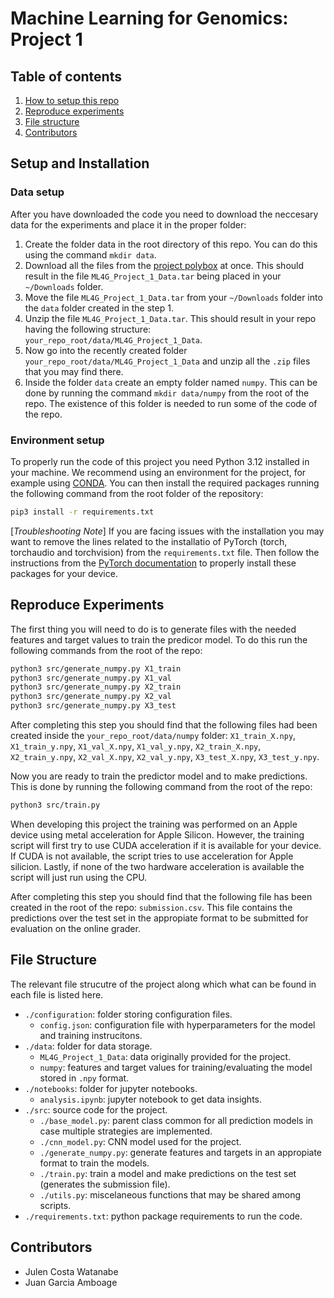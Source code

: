 # Machine Learning for Genomics: Project 1
## Table of contents
1. [How to setup this repo](#setup-and-installation)
2. [Reproduce experiments](#reproduce-experiments)
3. [File structure](#file-structure)
3. [Contributors](#contributors)
## Setup and Installation
### Data setup
After you have downloaded the code you need to download the neccesary data for the experiments and place it in the proper folder:

1. Create the folder data in the root directory of this repo. You can do this using the command `mkdir data`.
2. Download all the files from the [project polybox]( https://polybox.ethz.ch/index.php/s/7ooTHUEd888N4FL) at once. This should result in the file `ML4G_Project_1_Data.tar` being placed in your `~/Downloads` folder.
3. Move the file `ML4G_Project_1_Data.tar` from your `~/Downloads` folder into the `data` folder created in the step 1. 
3. Unzip the file `ML4G_Project_1_Data.tar`. This should result in your repo having the following structure: `your_repo_root/data/ML4G_Project_1_Data`.
4. Now go into the recently created folder `your_repo_root/data/ML4G_Project_1_Data` and unzip all the `.zip` files that you may find there.
5. Inside the folder `data` create an empty folder named `numpy`. This can be done by running the command `mkdir data/numpy` from the root of the repo. The existence of this folder is needed to run some of the code of the repo.

### Environment setup
To properly run the code of this project you need Python 3.12 installed in your machine. We recommend using an environment for the project, for example using [CONDA](https://docs.conda.io/projects/conda/en/latest/user-guide/getting-started.html). You can then install the required packages running the following command from the root folder of the repository:

```bash
pip3 install -r requirements.txt
```

[*Troubleshooting Note*] If you are facing issues with the installation you may want to remove the lines related to the installatio of PyTorch (torch, torchaudio and torchvision) from the `requirements.txt` file. Then follow the instructions from the [PyTorch documentation](https://pytorch.org/get-started/locally/) to properly install these packages for your device.

## Reproduce Experiments
The first thing you will need to do is to generate files with the needed features and target values to train the predicor model. To do this run the following commands from the root of the repo:

```bash
python3 src/generate_numpy.py X1_train
python3 src/generate_numpy.py X1_val
python3 src/generate_numpy.py X2_train
python3 src/generate_numpy.py X2_val
python3 src/generate_numpy.py X3_test
```

After completing this step you should find that the following files had been created inside the `your_repo_root/data/numpy` folder: `X1_train_X.npy`, `X1_train_y.npy`, `X1_val_X.npy`, `X1_val_y.npy`, `X2_train_X.npy`, `X2_train_y.npy`, `X2_val_X.npy`,   `X2_val_y.npy`, `X3_test_X.npy`, `X3_test_y.npy`.

Now you are ready to train the predictor model and to make predictions. This is done by running the following command from the root of the repo:

```bash
python3 src/train.py
```

When developing this project the training was performed on an Apple device using metal acceleration for Apple Silicon. However, the training script will first try to use CUDA acceleration if it is available for your device. If CUDA is not available, the script tries to use acceleration for Apple silicion. Lastly, if none of the two hardware acceleration is available the script will just run using the CPU.

After completing this step you should find that the following file has been created in the root of the repo: `submission.csv`. This file contains the predictions over the test set in the appropiate format to be submitted for evaluation on the online grader. 

## File Structure
The relevant file strucutre of the project along which what can be found in each file is listed here.
* `./configuration`: folder storing configuration files.
    * `config.json`: configuration file with hyperparameters for the model and training instrucitons.
* `./data`: folder for data storage.
    * `ML4G_Project_1_Data`: data originally provided for the project.
    * `numpy`: features and target values for training/evaluating the model stored in `.npy` format.
* `./notebooks`: folder for jupyter notebooks.
    * `analysis.ipynb`: jupyter notebook to get data insights.
* `./src`: source code for the project.
    * `./base_model.py`: parent class common for all prediction models in case multiple strategies are implemented.
    * `./cnn_model.py`: CNN model used for the project.
    * `./generate_numpy.py`: generate features and targets in an appropiate format to train the models.
    * `./train.py`: train a model and make predictions on the test set (generates the submission file).
    * `./utils.py`: miscelaneous functions that may be shared among scripts.
* `./requirements.txt`: python package requirements to run the code.



## Contributors
- Julen Costa Watanabe
- Juan Garcia Amboage
